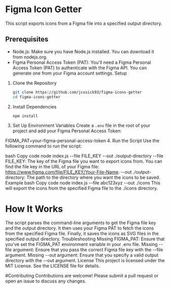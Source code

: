 # Figma Icon Getter

This script exports icons from a Figma file into a specified output directory.

## Prerequisites
- Node.js: Make sure you have Node.js installed. You can download it from nodejs.org.
- Figma Personal Access Token (PAT): You'll need a Figma Personal Access Token (PAT) to authenticate with the Figma API. You can generate one from your Figma account settings.
Setup

1. Clone the Repository

   ```bash
   git clone https://github.com/jcusick93/figma-icons-getter
   cd figma-icons-getter
   ```

2. Install Dependencies

   ```bash
   npm install
   ```

3. Set Up Environment Variables
   Create a `.env` file in the root of your project and add your Figma Personal Access Token:


FIGMA_PAT=your-figma-personal-access-token 4. Run the Script
Use the following command to run the script:

bash
Copy code
node index.js --file FILE_KEY --out ./output-directory
--file FILE_KEY: The key of the Figma file you want to export icons from. You can find the file key in the URL of your Figma file: https://www.figma.com/file/FILE_KEY/Your-File-Name.
--out ./output-directory: The path to the directory where you want the icons to be saved.
Example
bash
Copy code
node index.js --file abc123xyz --out ./icons
This will export the icons from the specified Figma file to the ./icons directory.

# How It Works
The script parses the command-line arguments to get the Figma file key and the output directory.
It then uses your Figma PAT to fetch the icons from the specified Figma file.
Finally, it saves the icons as SVG files in the specified output directory.
Troubleshooting
Missing FIGMA_PAT: Ensure that you've set the FIGMA_PAT environment variable in your .env file.
Missing --file argument: Ensure that you pass the correct Figma file key with the --file argument.
Missing --out argument: Ensure that you specify a valid output directory with the --out argument.
License
This project is licensed under the MIT License. See the LICENSE file for details.

#Contributing
Contributions are welcome! Please submit a pull request or open an issue to discuss any changes.
